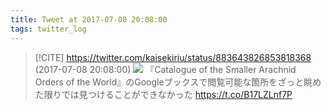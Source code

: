 ```yaml
---
title: Tweet at 2017-07-08 20:08:00
tags: twitter_log
---
```


> [!CITE] https://twitter.com/kaisekiriu/status/883643826853818368 (2017-07-08 20:08:00)
> ![](https://twitter.com/kaisekiriu/status/883643826853818368)
> 『Catalogue of the Smaller Arachnid Orders of the World』のGoogleブックスで閲覧可能な箇所をざっと眺めた限りでは見つけることができなかった
> https://t.co/B17LZLnf7P
